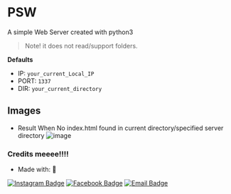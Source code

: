 # PSW
A simple Web Server created with python3

> Note! it does not read/support folders.

**Defaults**
- IP: `your_current_Local_IP`
- PORT: `1337`
- DIR: `your_current_directory`

## Images
* Result When No index.html found in current directory/specified server directory
![image](https://github.com/abalesluke/Ninja-PSW/assets/108006281/34193bfe-d2be-4557-8c19-d9ef20ca9c91)



### Credits meeee!!!!
* Made with: 💖

[![Instagram Badge](https://img.shields.io/badge/-ninjaal104-purple?style=for-the-badge&logo=instagram&logoColor=white&link=https://instagram.com/ninjaal104/)](https://instagram.com/ninjaal104)
[![Facebook Badge](https://img.shields.io/badge/-Anikin%20Luke%20Abales-%231877F2?style=for-the-badge&logo=facebook&logoColor=white&link=https://www.facebook.com/profile.php?id=100085378914881)](https://www.facebook.com/profile.php?id=100085378914881)
[![Email Badge](https://img.shields.io/badge/Email-D14836?style=for-the-badge&logo=gmail&logoColor=white&link=mailto:null@its-ninja.me)](mailto:null@its-ninja.me)
